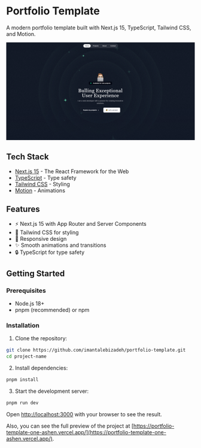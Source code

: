 # Portfolio Template

A modern portfolio template built with Next.js 15, TypeScript, Tailwind CSS, and Motion.

![Portfolio Template Preview](/public/preview.png)

## Tech Stack

- [Next.js 15](https://nextjs.org/) - The React Framework for the Web
- [TypeScript](https://www.typescriptlang.org/) - Type safety
- [Tailwind CSS](https://tailwindcss.com/) - Styling
- [Motion](https://motion.dev/) - Animations

## Features

- ⚡️ Next.js 15 with App Router and Server Components
- 💨 Tailwind CSS for styling
- 📱 Responsive design
- ✨ Smooth animations and transitions
- 🔒 TypeScript for type safety

## Getting Started

### Prerequisites

- Node.js 18+ 
- pnpm (recommended) or npm

### Installation

1. Clone the repository:
```bash
git clone https://github.com/imantalebizadeh/portfolio-template.git
cd project-name
```

2. Install dependencies:
```bash
pnpm install
```

3. Start the development server:
```bash
pnpm run dev
```

Open [http://localhost:3000](http://localhost:3000) with your browser to see the result.

Also, you can see the full preview of the project at [https://portfolio-template-one-ashen.vercel.app/](https://portfolio-template-one-ashen.vercel.app/).